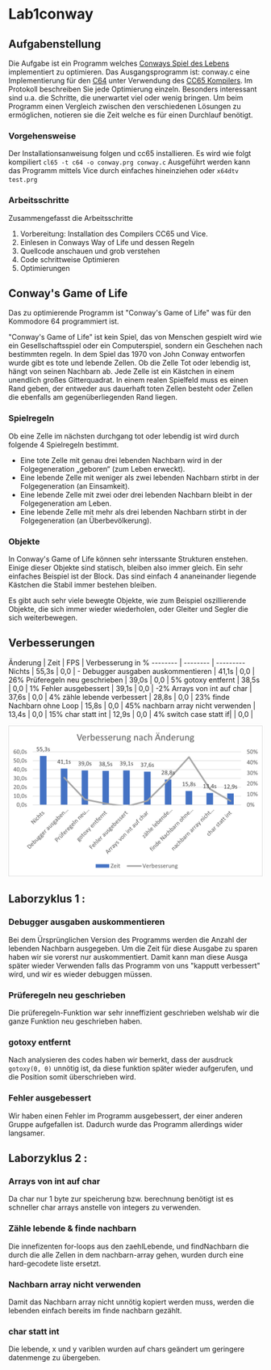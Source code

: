# Lab1conway

## Aufgabenstellung
Die Aufgabe ist ein Programm welches [Conways Spiel des Lebens](https://de.wikipedia.org/wiki/Conways_Spiel_des_Lebens) implementiert zu optimieren.
Das Ausgangsprogramm ist: conway.c eine Implementierung für den [C64](https://www.c64-wiki.de/wiki/C64) unter Verwendung des [CC65 Kompilers](https://cc65.github.io/).
Im Protokoll beschreiben Sie jede Optimierung einzeln. Besonders interessant sind u.a. die Schritte, die unerwartet viel oder wenig bringen.
Um beim Programm einen Vergleich zwischen den verschiedenen Lösungen zu ermöglichen, notieren sie die Zeit welche es für einen Durchlauf benötigt.

### Vorgehensweise
Der Installationsanweisung folgen und cc65 installieren.
Es wird wie folgt kompiliert
``
cl65 -t c64 -o conway.prg conway.c
``
Ausgeführt werden kann das Programm mittels Vice durch einfaches hineinziehen oder
``
x64dtv test.prg
``
### Arbeitsschritte
Zusammengefasst die Arbeitsschritte
1. Vorbereitung: Installation des Compilers CC65 und Vice.
1. Einlesen in Conways Way of Life und dessen Regeln
1. Quellcode anschauen und grob verstehen
1. Code schrittweise Optimieren
1. Optimierungen 

## Conway's Game of Life
Das zu optimierende Programm ist "Conway's Game of Life" was für den Kommodore 64 programmiert ist.

"Conway's Game of Life" ist kein Spiel, das von Menschen gespielt wird wie ein Gesellschaftsspiel oder ein Computerspiel, sondern ein Geschehen nach bestimmten regeln.
In dem Spiel das 1970 von John Conway entworfen wurde gibt es tote und lebende Zellen.
Ob die Zelle Tot oder lebendig ist, hängt von seinen Nachbarn ab. 
Jede Zelle ist ein Kästchen in einem unendlich großes Gitterquadrat.
In einem realen Spielfeld muss es einen Rand geben, der entweder aus dauerhaft toten Zellen besteht oder Zellen die ebenfalls am gegenüberliegenden Rand liegen.

### Spielregeln
Ob eine Zelle im nächsten durchgang tot oder lebendig ist wird durch folgende 4 Spielregeln bestimmt.

* Eine tote Zelle mit genau drei lebenden Nachbarn wird in der Folgegeneration „geboren“ (zum Leben erweckt).
* Eine lebende Zelle mit weniger als zwei lebenden Nachbarn stirbt in der Folgegeneration (an Einsamkeit).
* Eine lebende Zelle mit zwei oder drei lebenden Nachbarn bleibt in der Folgegeneration am Leben.
* Eine lebende Zelle mit mehr als drei lebenden Nachbarn stirbt in der Folgegeneration (an Überbevölkerung).

### Objekte
In Conway's Game of Life können sehr interssante Strukturen enstehen. Einige dieser Objekte sind statisch, bleiben also immer gleich.
Ein sehr einfaches Beispiel ist der Block. Das sind einfach 4 ananeinander liegende Kästchen die Stabil immer bestehen bleiben.

Es gibt auch sehr viele bewegte Objekte, wie zum Beispiel oszillierende Objekte, die sich immer wieder wiederholen, oder Gleiter und Segler die sich weiterbewegen.

## Verbesserungen

Änderung | Zeit		| FPS	| Verbesserung in %
-------- | -------- | ---------
Nichts   | 55,3s	| 0,0	|	-
Debugger ausgaben auskommentieren   |	41,1s   | 0,0 | 26%
Prüferegeln neu geschrieben | 39,0s | 0,0	|	5%
gotoxy entfernt | 38,5s | 0,0	|	1%
Fehler ausgebessert | 39,1s | 0,0	|	-2%
Arrays von int auf char | 37,6s | 0,0 | 4%
zähle lebende verbessert | 28,8s | 0,0 | 23%
finde Nachbarn ohne Loop | 15,8s | 0,0 | 45%
nachbarn array nicht verwenden | 13,4s | 0,0 | 15%
char statt int | 12,9s | 0,0 | 4%
switch case statt if| | 0,0 |


![Graph](/bilder/Aenderung_Conway_graph_2.png)


## Laborzyklus 1 : 


### Debugger ausgaben auskommentieren
Bei dem Ürsprünglichen Version des Programms werden die Anzahl der lebenden Nachbarn ausgegeben.
Um die Zeit für diese Ausgabe zu sparen haben wir sie vorerst nur auskommentiert.
Damit kann man diese Ausga später wieder Verwenden falls das Programm von uns "kapputt verbessert" wird, und wir es wieder debuggen müssen.

### Prüferegeln neu geschrieben
Die prüferegeln-Funktion war sehr inneffizient geschrieben welshab wir die ganze Funktion neu geschrieben haben.

### gotoxy entfernt
Nach analysieren des codes haben wir bemerkt, dass der ausdruck ``gotoxy(0, 0)`` unnötig ist, da diese funktion später wieder aufgerufen, und die Position somit überschrieben wird. 

### Fehler ausgebessert
Wir haben einen Fehler im Programm ausgebessert, der einer anderen Gruppe aufgefallen ist. Dadurch wurde das Programm allerdings wider langsamer.


## Laborzyklus 2 :


### Arrays von int auf char
Da char nur 1 byte zur speicherung bzw. berechnung benötigt ist es schneller char arrays anstelle von integers zu verwenden.

### Zähle lebende & finde nachbarn
Die innefizenten for-loops aus den zaehlLebende, und findNachbarn die durch die alle Zellen in dem nachbarn-array gehen, wurden durch eine hard-gecodete liste ersetzt.

### Nachbarn array nicht verwenden 
Damit das Nachbarn array nicht unnötig kopiert werden muss, werden die lebenden einfach bereits im finde nachbarn gezählt.

### char statt int
Die lebende, x und y variblen wurden auf chars geändert um geringere datenmenge zu übergeben.

